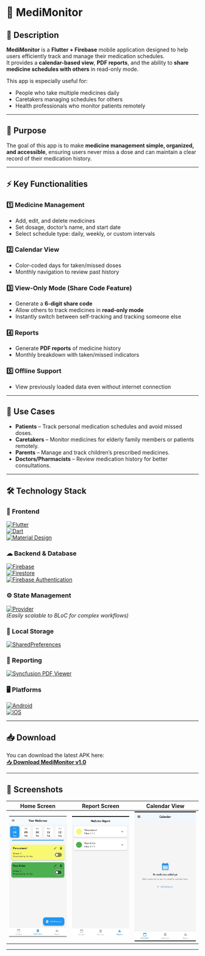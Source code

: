 # 💊 MediMonitor

## 📖 Description
**MediMonitor** is a **Flutter + Firebase** mobile application designed to help users efficiently track and manage their medication schedules.  
It provides a **calendar-based view**, **PDF reports**, and the ability to **share medicine schedules with others** in read-only mode.  

This app is especially useful for:
- People who take multiple medicines daily
- Caretakers managing schedules for others
- Health professionals who monitor patients remotely

---

## 🎯 Purpose
The goal of this app is to make **medicine management simple, organized, and accessible**, ensuring users never miss a dose and can maintain a clear record of their medication history.

---

## ⚡ Key Functionalities

### 1️⃣ Medicine Management
- Add, edit, and delete medicines  
- Set dosage, doctor’s name, and start date  
- Select schedule type: daily, weekly, or custom intervals  

### 2️⃣ Calendar View
- Color-coded days for taken/missed doses  
- Monthly navigation to review past history  

### 3️⃣ View-Only Mode (Share Code Feature)
- Generate a **6-digit share code**  
- Allow others to track medicines in **read-only mode**  
- Instantly switch between self-tracking and tracking someone else  

### 4️⃣ Reports
- Generate **PDF reports** of medicine history  
- Monthly breakdown with taken/missed indicators  

### 5️⃣ Offline Support
- View previously loaded data even without internet connection  

---

## 📌 Use Cases
- **Patients** – Track personal medication schedules and avoid missed doses.  
- **Caretakers** – Monitor medicines for elderly family members or patients remotely.  
- **Parents** – Manage and track children’s prescribed medicines.  
- **Doctors/Pharmacists** – Review medication history for better consultations.  

---

## 🛠 Technology Stack

### 📱 Frontend
[![Flutter](https://img.shields.io/badge/Flutter-02569B?style=for-the-badge&logo=flutter&logoColor=white)](https://flutter.dev/)  
[![Dart](https://img.shields.io/badge/Dart-0175C2?style=for-the-badge&logo=dart&logoColor=white)](https://dart.dev/)  
[![Material Design](https://img.shields.io/badge/Material%20Design-757575?style=for-the-badge&logo=material-design&logoColor=white)](https://m3.material.io/)

### ☁ Backend & Database
[![Firebase](https://img.shields.io/badge/Firebase-FFCA28?style=for-the-badge&logo=firebase&logoColor=black)](https://firebase.google.com/)  
[![Firestore](https://img.shields.io/badge/Cloud%20Firestore-FFA000?style=for-the-badge&logo=firebase&logoColor=white)](https://firebase.google.com/products/firestore)  
[![Firebase Authentication](https://img.shields.io/badge/Firebase%20Auth-FF6F00?style=for-the-badge&logo=firebase&logoColor=white)](https://firebase.google.com/products/auth)

### ⚙ State Management
[![Provider](https://img.shields.io/badge/Provider-2196F3?style=for-the-badge&logo=flutter&logoColor=white)](https://pub.dev/packages/provider)  
*(Easily scalable to BLoC for complex workflows)*

### 💾 Local Storage
[![SharedPreferences](https://img.shields.io/badge/SharedPreferences-4CAF50?style=for-the-badge&logo=flutter&logoColor=white)](https://pub.dev/packages/shared_preferences)

### 📄 Reporting
[![Syncfusion PDF Viewer](https://img.shields.io/badge/Syncfusion%20PDF%20Viewer-512BD4?style=for-the-badge&logo=syncfusion&logoColor=white)](https://pub.dev/packages/syncfusion_flutter_pdfviewer)

### 🖥 Platforms
[![Android](https://img.shields.io/badge/Android-3DDC84?style=for-the-badge&logo=android&logoColor=white)](https://www.android.com/)  
[![iOS](https://img.shields.io/badge/iOS-000000?style=for-the-badge&logo=apple&logoColor=white)](https://www.apple.com/ios/)

---

## 📥 Download
You can download the latest APK here:  
[📥 **Download MediMonitor v1.0**](https://github.com/yourusername/medimonitor/release/MediMonitor.apk)

---

## 📸 Screenshots

| Home Screen | Report Screen | Calendar View |
|-------------|--------------|---------------|
| ![Home Screen](screenshots/home_screen.jpeg) | ![Report Screen](screenshots/report_screen.jpeg) | ![Calendar View](screenshots/calendar_screen.jpeg) |

---

